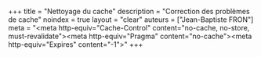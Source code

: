 +++
title = "Nettoyage du cache"
description = "Correction des problèmes de cache"
noindex = true
layout = "clear"
auteurs = ["Jean-Baptiste FRON"]
meta = "<meta http-equiv=\"Cache-Control\" content=\"no-cache, no-store, must-revalidate\"><meta http-equiv=\"Pragma\" content=\"no-cache\"><meta http-equiv=\"Expires\" content=\"-1\">"
+++ 
